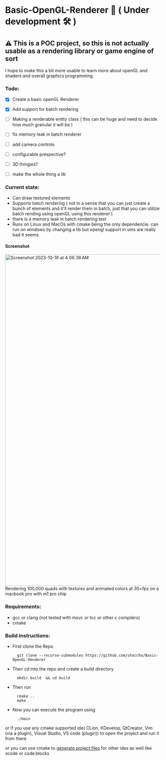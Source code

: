 # Basic-OpenGL-Renderer 🚧 ( Under development 🛠 )

## ⚠️  This is a POC project, so this is not actually usable as a rendering library or game engine of sort

I hope to make this a bit more usable to learn more about openGL and shaders and overall graphics programming.

### Todo:

  - [X] Create a basic openGL Renderer
  
  - [X] Add support for batch rendering
    
  - [ ] Making a renderable entity class ( this can be huge and need to decide how much granular it will be )
  
  - [ ] fix memory leak in batch renderer
  
  - [ ] add camera controls
        
  - [ ] configurable prespective?
      
  - [ ] 3D thingies?
  
  - [ ] make the whole thing a lib 


### Current state:
  - Can draw textured elements
  - Supports batch rendering ( not in a sense that you can just create a bunch of elements and it'll render them in batch, just that you can utilize batch rending using openGL using this renderer )
  - there is a memory leak in batch rendering test
  - Runs on Linux and MacOs with cmake being the only dependencie. can run on windows by changing a lib but opengl support in vms are really bad it seems
    
#### Screenshot

<img width="1072" alt="Screenshot 2023-10-18 at 4 06 38 AM" src="https://github.com/shoccho/Basic-OpenGL-Renderer/assets/33720947/ce6d109b-4559-47b4-a1aa-efdd4ad1c86f">
Rendering 100,000 quads with textures and animated colors at 30+fps on a macbook pro with m1 pro chip

    
### Requirements:
  - gcc or clang (not tested with msvc or tcc or other c compilers)
  - cmake 

### Build instructions:

  - First clone the Repo
    ```shell
      git clone --recurse-submodules https://github.com/shoccho/Basic-OpenGL-Renderer
    ```
    
  - Then cd into the repo and create a build directory
    ```
      mkdir build  && cd build
    ```
    
  - Then run
    ```
      cmake ..
      make
    ```
  - Now you can execute the program using
    ```
      ./main
    ```
or if you use any cmake supported ide( CLion, KDevelop, QtCreator, Vim (via a plugin), Visual Studio, VS code (plugin)) to open the project and run it from there

or you can use cmake to [generate project files](https://cmake.org/cmake/help/latest/manual/cmake-generators.7.html#ide-build-tool-generators)  for other ides as well like xcode or code:blocks 

    

